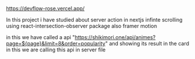 https://devflow-rose.vercel.app/


In this project i have studied about server action in nextjs
infinte scrolling using  react-intersection-observer package
also framer motion

in this we have called a api  "https://shikimori.one/api/animes?page=${page}&limit=8&order=popularity"   and showing its result in the card 
in this we are calling this api in server file 


